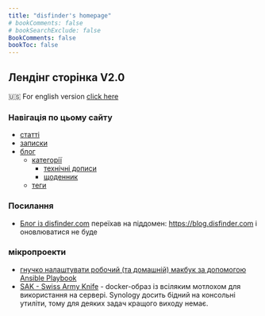 ```yaml
---
title: "disfinder's homepage"
# bookComments: false
# bookSearchExclude: false
BookComments: false
bookToc: false
---
```


## Лендінг сторінка V2.0

🇺🇸 For english version [click here](en/)

### Навігація по цьому сайту

- [статті](/docs/articles)
- [записки](/docs/notes)
- [блог](/posts)
  - [категорії](/categories)
    - [технічні дописи](/categories/technical/)
    - [щоденник](/categories/technical/)
  - [теги](/tags)

### Посилання

- [Блог із disfinder.com](https://blog.disfinder.com) переїхав на піддомен: https://blog.disfinder.com і оновлюватися не буде

### мікропроекти

- [гнучко налаштувати робочий (та домашній) макбук за допомогою Ansible Playbook](https://github.com/disfinder/pimp-my-mac)
- [SAK - Swiss Army Knife](https://github.com/disfinder/sak) - docker-образ із всіляким мотлохом для використання на сервері. Synology досить бідний на консольні утиліти, тому для деяких задач кращого виходу немає.
